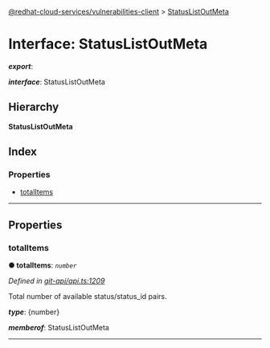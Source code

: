 [@redhat-cloud-services/vulnerabilities-client](../README.md) > [StatusListOutMeta](../interfaces/statuslistoutmeta.md)

# Interface: StatusListOutMeta

*__export__*: 

*__interface__*: StatusListOutMeta

## Hierarchy

**StatusListOutMeta**

## Index

### Properties

* [totalItems](statuslistoutmeta.md#totalitems)

---

## Properties

<a id="totalitems"></a>

###  totalItems

**● totalItems**: *`number`*

*Defined in [git-api/api.ts:1209](https://github.com/karelhala/javascript-clients/blob/master/packages/vulnerabilities/git-api/api.ts#L1209)*

Total number of available status/status\_id pairs.

*__type__*: {number}

*__memberof__*: StatusListOutMeta

___

